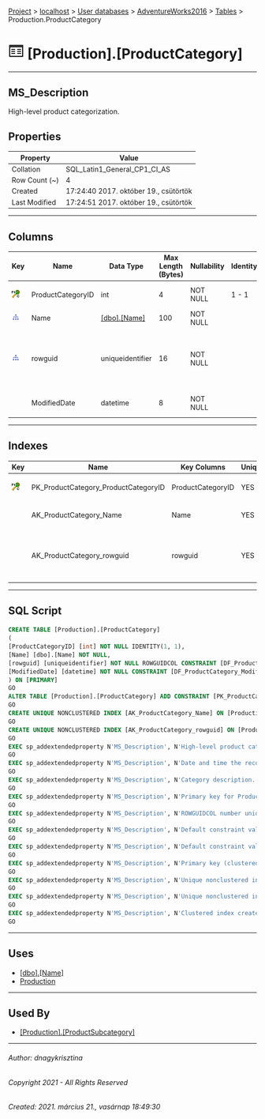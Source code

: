 #### 

[Project](../../../../index.md) > [localhost](../../../index.md) > [User databases](../../index.md) > [AdventureWorks2016](../index.md) > [Tables](Tables.md) > Production.ProductCategory

# ![Tables](../../../../Images/Table32.png) [Production].[ProductCategory]

---

## <a name="#description"></a>MS_Description

High-level product categorization.

## <a name="#properties"></a>Properties

| Property | Value |
|---|---|
| Collation | SQL_Latin1_General_CP1_CI_AS |
| Row Count (~) | 4 |
| Created | 17:24:40 2017. október 19., csütörtök |
| Last Modified | 17:24:51 2017. október 19., csütörtök |


---

## <a name="#columns"></a>Columns

| Key | Name | Data Type | Max Length (Bytes) | Nullability | Identity | Default | Description |
|---|---|---|---|---|---|---|---|
| [![Cluster Primary Key PK_ProductCategory_ProductCategoryID: ProductCategoryID](../../../../Images/pkcluster.png)](#indexes) | ProductCategoryID | int | 4 | NOT NULL | 1 - 1 |  | _Primary key for ProductCategory records._ |
| [![Indexes AK_ProductCategory_Name](../../../../Images/Index.png)](#indexes) | Name | [[dbo].[Name]](../Programmability/Types/User-Defined_Data_Types/Name.md) | 100 | NOT NULL |  |  | _Category description._ |
| [![Indexes AK_ProductCategory_rowguid](../../../../Images/Index.png)](#indexes) | rowguid | uniqueidentifier | 16 | NOT NULL |  | (newid()) | _ROWGUIDCOL number uniquely identifying the record. Used to support a merge replication sample._ |
|  | ModifiedDate | datetime | 8 | NOT NULL |  | (getdate()) | _Date and time the record was last updated._ |


---

## <a name="#indexes"></a>Indexes

| Key | Name | Key Columns | Unique | Description |
|---|---|---|---|---|
| [![Cluster Primary Key PK_ProductCategory_ProductCategoryID: ProductCategoryID](../../../../Images/pkcluster.png)](#indexes) | PK_ProductCategory_ProductCategoryID | ProductCategoryID | YES | _Primary key (clustered) constraint_ |
|  | AK_ProductCategory_Name | Name | YES | _Unique nonclustered index._ |
|  | AK_ProductCategory_rowguid | rowguid | YES | _Unique nonclustered index. Used to support replication samples._ |


---

## <a name="#sqlscript"></a>SQL Script

```sql
CREATE TABLE [Production].[ProductCategory]
(
[ProductCategoryID] [int] NOT NULL IDENTITY(1, 1),
[Name] [dbo].[Name] NOT NULL,
[rowguid] [uniqueidentifier] NOT NULL ROWGUIDCOL CONSTRAINT [DF_ProductCategory_rowguid] DEFAULT (newid()),
[ModifiedDate] [datetime] NOT NULL CONSTRAINT [DF_ProductCategory_ModifiedDate] DEFAULT (getdate())
) ON [PRIMARY]
GO
ALTER TABLE [Production].[ProductCategory] ADD CONSTRAINT [PK_ProductCategory_ProductCategoryID] PRIMARY KEY CLUSTERED  ([ProductCategoryID]) ON [PRIMARY]
GO
CREATE UNIQUE NONCLUSTERED INDEX [AK_ProductCategory_Name] ON [Production].[ProductCategory] ([Name]) ON [PRIMARY]
GO
CREATE UNIQUE NONCLUSTERED INDEX [AK_ProductCategory_rowguid] ON [Production].[ProductCategory] ([rowguid]) ON [PRIMARY]
GO
EXEC sp_addextendedproperty N'MS_Description', N'High-level product categorization.', 'SCHEMA', N'Production', 'TABLE', N'ProductCategory', NULL, NULL
GO
EXEC sp_addextendedproperty N'MS_Description', N'Date and time the record was last updated.', 'SCHEMA', N'Production', 'TABLE', N'ProductCategory', 'COLUMN', N'ModifiedDate'
GO
EXEC sp_addextendedproperty N'MS_Description', N'Category description.', 'SCHEMA', N'Production', 'TABLE', N'ProductCategory', 'COLUMN', N'Name'
GO
EXEC sp_addextendedproperty N'MS_Description', N'Primary key for ProductCategory records.', 'SCHEMA', N'Production', 'TABLE', N'ProductCategory', 'COLUMN', N'ProductCategoryID'
GO
EXEC sp_addextendedproperty N'MS_Description', N'ROWGUIDCOL number uniquely identifying the record. Used to support a merge replication sample.', 'SCHEMA', N'Production', 'TABLE', N'ProductCategory', 'COLUMN', N'rowguid'
GO
EXEC sp_addextendedproperty N'MS_Description', N'Default constraint value of GETDATE()', 'SCHEMA', N'Production', 'TABLE', N'ProductCategory', 'CONSTRAINT', N'DF_ProductCategory_ModifiedDate'
GO
EXEC sp_addextendedproperty N'MS_Description', N'Default constraint value of NEWID()()', 'SCHEMA', N'Production', 'TABLE', N'ProductCategory', 'CONSTRAINT', N'DF_ProductCategory_rowguid'
GO
EXEC sp_addextendedproperty N'MS_Description', N'Primary key (clustered) constraint', 'SCHEMA', N'Production', 'TABLE', N'ProductCategory', 'CONSTRAINT', N'PK_ProductCategory_ProductCategoryID'
GO
EXEC sp_addextendedproperty N'MS_Description', N'Unique nonclustered index.', 'SCHEMA', N'Production', 'TABLE', N'ProductCategory', 'INDEX', N'AK_ProductCategory_Name'
GO
EXEC sp_addextendedproperty N'MS_Description', N'Unique nonclustered index. Used to support replication samples.', 'SCHEMA', N'Production', 'TABLE', N'ProductCategory', 'INDEX', N'AK_ProductCategory_rowguid'
GO
EXEC sp_addextendedproperty N'MS_Description', N'Clustered index created by a primary key constraint.', 'SCHEMA', N'Production', 'TABLE', N'ProductCategory', 'INDEX', N'PK_ProductCategory_ProductCategoryID'
GO

```


---

## <a name="#uses"></a>Uses

* [[dbo].[Name]](../Programmability/Types/User-Defined_Data_Types/Name.md)
* [Production](../Security/Schemas/Production.md)


---

## <a name="#usedby"></a>Used By

* [[Production].[ProductSubcategory]](ProductSubcategory.md)


---

###### Author:  dnagykrisztina

###### Copyright 2021 - All Rights Reserved

###### Created: 2021. március 21., vasárnap 18:49:30

